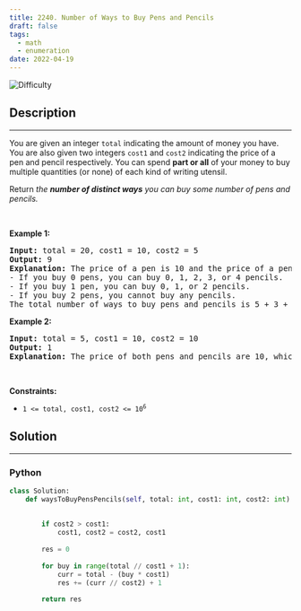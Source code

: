 ```yaml
---
title: 2240. Number of Ways to Buy Pens and Pencils
draft: false
tags: 
  - math
  - enumeration
date: 2022-04-19
---
```


![Difficulty](https://img.shields.io/badge/Difficulty-Medium-blue.svg)

## Description

---
<p>You are given an integer <code>total</code> indicating the amount of money you have. You are also given two integers <code>cost1</code> and <code>cost2</code> indicating the price of a pen and pencil respectively. You can spend <strong>part or all</strong> of your money to buy multiple quantities (or none) of each kind of writing utensil.</p>

<p>Return <em>the <strong>number of distinct ways</strong> you can buy some number of pens and pencils.</em></p>

<p>&nbsp;</p>
<p><strong class="example">Example 1:</strong></p>

<pre>
<strong>Input:</strong> total = 20, cost1 = 10, cost2 = 5
<strong>Output:</strong> 9
<strong>Explanation:</strong> The price of a pen is 10 and the price of a pencil is 5.
- If you buy 0 pens, you can buy 0, 1, 2, 3, or 4 pencils.
- If you buy 1 pen, you can buy 0, 1, or 2 pencils.
- If you buy 2 pens, you cannot buy any pencils.
The total number of ways to buy pens and pencils is 5 + 3 + 1 = 9.
</pre>

<p><strong class="example">Example 2:</strong></p>

<pre>
<strong>Input:</strong> total = 5, cost1 = 10, cost2 = 10
<strong>Output:</strong> 1
<strong>Explanation:</strong> The price of both pens and pencils are 10, which cost more than total, so you cannot buy any writing utensils. Therefore, there is only 1 way: buy 0 pens and 0 pencils.
</pre>

<p>&nbsp;</p>
<p><strong>Constraints:</strong></p>

<ul>
	<li><code>1 &lt;= total, cost1, cost2 &lt;= 10<sup>6</sup></code></li>
</ul>


## Solution

---
### Python
``` py title='number-of-ways-to-buy-pens-and-pencils'
class Solution:
    def waysToBuyPensPencils(self, total: int, cost1: int, cost2: int) -> int:
        
        
        if cost2 > cost1:
            cost1, cost2 = cost2, cost1
        
        res = 0
        
        for buy in range(total // cost1 + 1):
            curr = total - (buy * cost1)
            res += (curr // cost2) + 1
        
        return res

```

